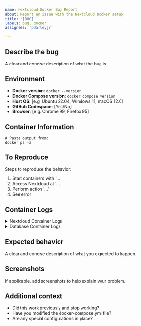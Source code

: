 ```yaml
---
name: Nextcloud Docker Bug Report
about: Report an issue with the Nextcloud Docker setup
title: '[BUG] '
labels: bug, docker
assignees: 'pdarleyjr'

---
```


## Describe the bug
A clear and concise description of what the bug is.

## Environment
- **Docker version**: `docker --version`
- **Docker Compose version**: `docker compose version`
- **Host OS**: [e.g. Ubuntu 22.04, Windows 11, macOS 12.0]
- **GitHub Codespace**: [Yes/No]
- **Browser**: [e.g. Chrome 99, Firefox 95]

## Container Information
```
# Paste output from:
docker ps -a
```

## To Reproduce
Steps to reproduce the behavior:
1. Start containers with '...'
2. Access Nextcloud at '...'
3. Perform action '...'
4. See error

## Container Logs
<details>
<summary>Nextcloud Container Logs</summary>

```
# Paste output from:
docker logs nextcloud_app
```
</details>

<details>
<summary>Database Container Logs</summary>

```
# Paste output from:
docker logs nextcloud_db
```
</details>

## Expected behavior
A clear and concise description of what you expected to happen.

## Screenshots
If applicable, add screenshots to help explain your problem.

## Additional context
- Did this work previously and stop working?
- Have you modified the docker-compose.yml file?
- Are any special configurations in place?
